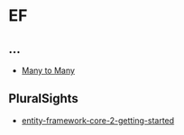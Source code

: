 
# EF

## ...

* [Many to Many](https://blog.oneunicorn.com/2017/09/25/many-to-many-relationships-in-ef-core-2-0-part-1-the-basics/)

## PluralSights

* [entity-framework-core-2-getting-started](https://app.pluralsight.com/library/courses/entity-framework-core-2-getting-started/table-of-contents)

